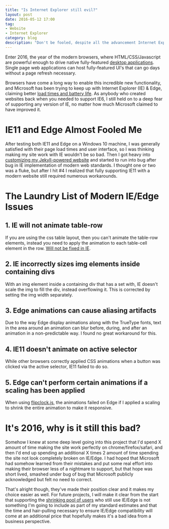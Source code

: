 ```yaml
---
title: "Is Internet Explorer still evil?"
layout: post
date: 2016-05-12 17:00
tag:
- Website
- Internet Explorer
category: blog
description: "Don't be fooled, despite all the advancement Internet Explorer is still a terrible browser to support."
---
```

Enter 2016, the year of the modern browsers, where HTML/CSS/Javascript are powerful enough to drive native fully-featured [desktop applications](http://electron.atom.io/). Single page web applications can host fully-featured UI's that can go days without a page refresh necessary.

Browsers have come a long way to enable this incredible new functionality, and Microsoft has been trying to keep up with Internet Explorer (IE) & Edge, claiming better [load times and battery life](https://www.microsoft.com/en-us/windows/microsoft-edge). As anybody who created websites back when you needed to support IE6, I still held on to a deep fear of supporting any version of IE, no matter how much Microsoft claimed to have improved it.

# IE11 and Edge Almost Fooled Me

After testing both IE11 and Edge on a Windows 10 machine, I was generally satisfied with their page load times and user interface, so I was thinking making my site work with IE wouldn't be so bad. Then I got heavy into [customizing my Jekyll-powered website](/blog/customizing-jekyll) and started to run into bug after bug in IE implementation of modern web standards. I thought one or two was a fluke, but after I hit #4 I realized that fully supporting IE11 with a modern website still required numerous workarounds.

# The Laundry List of Modern IE/Edge Issues

## 1. IE will not animate table-row

If you are using the css table layout, then you can't animate the table-row elements, instead you need to apply the animation to each table-cell element in the row. [Will not be fixed in IE](https://connect.microsoft.com/IE/feedbackdetail/view/917034).

## 2. IE incorrectly sizes img elements inside containing divs

With an img element inside a containing div that has a set with, IE doesn't scale the img to fill the div, instead overflowing it. This is corrected by setting the img width separately.

## 3. Edge animations can cause aliasing artifacts

Due to the way Edge display animations along with the TrueType fonts, text in the area around an animation can blur before, during, and after an animation in a non-predictable way. I found no great workaround for this.

## 4. IE11 doesn't animate on active selector

While other browsers correctly applied CSS animations when a button was clicked via the active selector, IE11 failed to do so.

## 5. Edge can't perform certain animations if a scaling has been applied

When using [flipclock.js](http://flipclockjs.com/), the animations failed on Edge if I applied a scaling to shrink the entire animation to make it responsive.

# It's 2016, why is it still this bad?

Somehow I knew at some deep level going into this project that I'd spend X amount of time making the site work perfectly on chrome/firefox/safari, and then I'd end up spending an additional X times 2 amount of time spending the site not look completely broken on IE/Edge. I had hoped that Microsoft had somehow learned from their mistakes and put some real effort into making their browser less of a nightmare to support, but that hope was short lived, smashed under bug of bug that Microsoft publicly acknowledged but felt no need to correct.

That's alright though, they've made their position clear and it makes my choice easier as well. For future projects, I will make it clear from the start that supporting the [shrinking pool of users](https://www.netmarketshare.com/browser-market-share.aspx?qprid=2&qpcustomd=0) who still use IE/Edge is not something I'm going to include as part of my standard estimates and that the time and hair-pulling necessary to ensure IE/Edge compatibility will come at an additional price that hopefully makes it's a bad idea from a business perspective.
